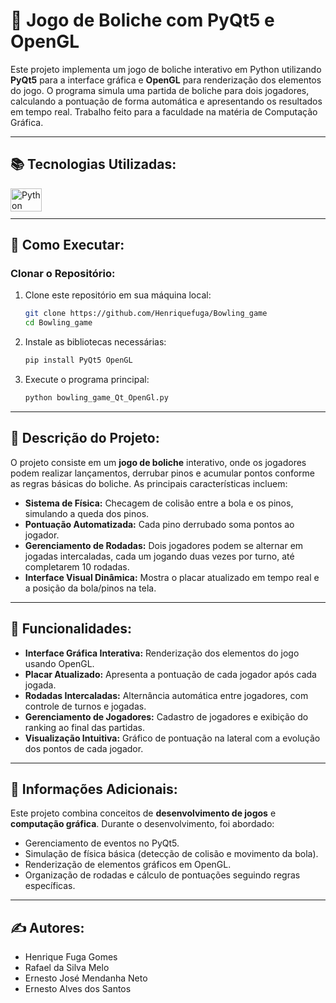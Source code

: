 # 🎳 Jogo de Boliche com PyQt5 e OpenGL

Este projeto implementa um jogo de boliche interativo em Python utilizando **PyQt5** para a interface gráfica e **OpenGL** para renderização dos elementos do jogo. O programa simula uma partida de boliche para dois jogadores, calculando a pontuação de forma automática e apresentando os resultados em tempo real.
Trabalho feito para a faculdade na matéria de Computação Gráfica.

---

## 📚 Tecnologias Utilizadas:
<img align="left" title="Python" alt="Python" height="37.5" width="50" src="https://cdn.jsdelivr.net/gh/devicons/devicon/icons/python/python-original.svg">

<br><br>

---

## 🔧 Como Executar:
### Clonar o Repositório:
1. Clone este repositório em sua máquina local:
   ```bash
   git clone https://github.com/Henriquefuga/Bowling_game
   cd Bowling_game
   ```
2. Instale as bibliotecas necessárias:
   ```bash
   pip install PyQt5 OpenGL
   ```
3. Execute o programa principal:
   ```bash
   python bowling_game_Qt_OpenGl.py
   ```

---

## 📝 Descrição do Projeto:
O projeto consiste em um **jogo de boliche** interativo, onde os jogadores podem realizar lançamentos, derrubar pinos e acumular pontos conforme as regras básicas do boliche. As principais características incluem:

- **Sistema de Física:** Checagem de colisão entre a bola e os pinos, simulando a queda dos pinos.
- **Pontuação Automatizada:** Cada pino derrubado soma pontos ao jogador.
- **Gerenciamento de Rodadas:** Dois jogadores podem se alternar em jogadas intercaladas, cada um jogando duas vezes por turno, até completarem 10 rodadas.
- **Interface Visual Dinâmica:** Mostra o placar atualizado em tempo real e a posição da bola/pinos na tela.

---

## 🎯 Funcionalidades:
- **Interface Gráfica Interativa:** Renderização dos elementos do jogo usando OpenGL.
- **Placar Atualizado:** Apresenta a pontuação de cada jogador após cada jogada.
- **Rodadas Intercaladas:** Alternância automática entre jogadores, com controle de turnos e jogadas.
- **Gerenciamento de Jogadores:** Cadastro de jogadores e exibição do ranking ao final das partidas.
- **Visualização Intuitiva:** Gráfico de pontuação na lateral com a evolução dos pontos de cada jogador.

---

## 📄 Informações Adicionais:
Este projeto combina conceitos de **desenvolvimento de jogos** e **computação gráfica**. Durante o desenvolvimento, foi abordado:
- Gerenciamento de eventos no PyQt5.
- Simulação de física básica (detecção de colisão e movimento da bola).
- Renderização de elementos gráficos em OpenGL.
- Organização de rodadas e cálculo de pontuações seguindo regras específicas.

---

## ✍️ Autores:
- Henrique Fuga Gomes  
- Rafael da Silva Melo
- Ernesto José Mendanha Neto
- Ernesto Alves dos Santos 

